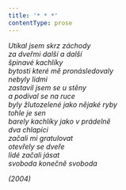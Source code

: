 ```yaml
---
title: '* * *'
contentType: prose
---
```


_Utíkal jsem skrz záchody  
za dveřmi další a další  
špinavé kachlíky  
bytosti které mě pronásledovaly  
nebyly lidmi  
zastavil jsem se u stěny  
a podíval se na ruce  
byly žlutozelené jako nějaké ryby  
tohle je sen  
barely kachlíky jako v prádelně  
dva chlapíci  
začali mi gratulovat  
otevřely se dveře  
lidé začali jásat  
svoboda konečně svoboda_

_(2004)_
